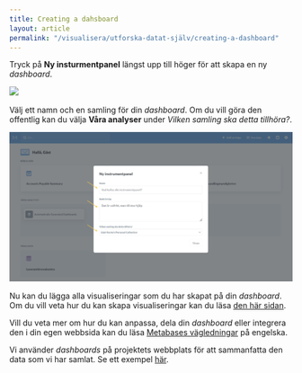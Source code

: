 ```yaml
---
title: Creating a dahsboard
layout: article
permalink: "/visualisera/utforska-datat-själv/creating-a-dashboard"
---
```


Tryck på **Ny insturmentpanel** längst upp till höger för att skapa en ny *dashboard*.

![](/assets/images/userguide/metabase-create-dashboard-1.png)

Välj ett namn och en samling för din *dashboard*. Om du vill göra den offentlig kan du välja **Våra analyser** under *Vilken samling ska detta tillhöra?*.

![](/assets/images/userguide/metabase-create-dashboard-2.png)

Nu kan du lägga alla visualiseringar som du har skapat på din *dashboard*. Om du vill veta hur du kan skapa visualiseringar kan du läsa [den här sidan](/visualisera/utforska-datat-själv/visualising-data).

Vill du veta mer om hur du kan anpassa, dela din *dashboard* eller integrera den i din egen webbsida kan du läsa [Metabases vägledningar](https://www.metabase.com/docs/latest/users-guide/07-dashboards.html) på engelska.

Vi använder *dashboards* på projektets webbplats för att sammanfatta den data som vi har samlat. Se ett exempel [här](/visualisera/overblick).
